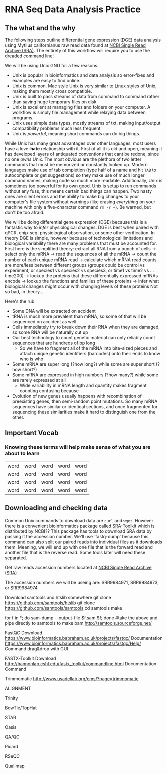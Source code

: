 # RNA Seq Data Analysis Practice

## The what and the why

The following steps outline differential gene expression (DGE) data analysis using Mytilus californianus raw read data found at [NCBI Single Read Archive (SRA)](https://www.ncbi.nlm.nih.gov/sra?term=%22Mytilus%20californianus%22%5Borgn%5D&cmd=DetailsSearch).  The entirety of this workflow will require you to use the dreaded command line!

We will be using Unix GNU for a few reasons:
 - Unix is popular in bioinformatics and data analysis so error-fixes and examples are easy to find online.
 - Unix is common. Mac style Unix is very similar to Linux styles of Unix, making them mostly cross compatible.
 - Unix is built to pass streams of data from command to command rather than saving huge temporary files on disk
 - Unix is excellent at managing files and folders on your computer. A workflow is simply file management while relaying data between programs.
 - Unix uses simple data types, mostly streams of txt, making input/output compatibility problems much less frequent
 - Unix is *powerful*, meaning short commands can do big things.

While Unix has many great advantages over other languages, most users have a love-**hate** relationship with it. First of all it is old and open, meaning it has developed layers of antiquated conventions that cant be redone, since no one *owns* Unix. The most obvious are the plethora of two letter commands that must be memorized or constantly looked up. Modern languages make use of tab completion (type half of a name and hit `TAB` to autocomplete or get suggestions) so they make use of much longer command names, making code so much more readable.  Additionally, Unix is sometimes too powerful for its own good.  Unix is setup to run commands without any fuss, this means certain bad things can happen.  Two nasty ones are silent errors and the ability to make big changes to your computer's file system without warnings (like erasing *everything* on your machine with only a five-character command `rm -r ~`). Be warned, but don't be too afraid.


We will be doing differential gene expression (DGE) because this is a fantastic way to *infer* physiological changes. DGE is best when paired with qPCR, chip-seq, physiological observation, or some other verification. In theory DGE is simple, however because of technological limitations and biological variability there are many problems that must be accounted for.
First here is the simplified theory: extract all RNA from a bunch of cells -> select only the mRNA -> read the sequences of all the mRNA -> count the number of each unique mRNA read -> calculate which mRNA read counts are more/less between different groups (groups could be control vs experiment,  or species1 vs species2 vs species3,  or time1 vs time2 vs ... time200) -> lookup the proteins that these differentially expressed mRNAs encode -> lookup the functions and families of these proteins -> infer what biological changes might occur with changing levels of these proteins
Not so bad, in theory...

Here's the rub
 - Some DNA will be extracted on accident
 - tRNA is much more prevalent than mRNA, so some of that will be sequenced on accident as well
 - Cells immediately try to break down their RNA when they are damaged, so some RNA will be naturally cut up
 - Our best technology to count genetic material can only reliably count sequences that are hundreds of bp long
    - So we have to fragment all of the mRNA into bite-sized pieces and attach unique genetic identifiers (barcodes) onto their ends to know who is who
 - Some mRNA are super long (?how long?) while some are super short (?how short?)
 - Some mRNA are expressed in high numbers (?how many?) while some are rarely expressed at all
    - Wide variability in mRNA length and quantity makes fragment counting confusing because
 - Evolution of new genes usually happens with recombination of preexisting genes, then semi-random point mutations.  So many mRNA sequences have similar or identical sections, and once fragmented for sequencing these similarities make it hard to distinguish one from the other.

## Important Vocab
### Knowing these terms will help make sense of what you are about to learn

||||||
|:-:|:-:|:-:|:-:|:-:|
|word|word|word|word|word|
|word|word|word|word|word|
|word|word|word|word|word|
|word|word|word|word|word|

## Downloading and checking data

Common Unix commands to download data are `curl` and `wget`. However there is a convenient bioinformatics package called [SRA-Toolkit](www.link.com) which is distributed by NCBI?? This package has tools to download SRA data by passing it the accession number.  We'll use `fastq-dump' because this command can also split our paired reads into individual files as it downloads them.  Meaning, we will end up with one file that is the forward read and another file that is the reverse read. Some tools later will need these separated.

Get raw reads accession numbers located at [NCBI Single Read Archive (SRA)](https://www.ncbi.nlm.nih.gov/sra?term=%22Mytilus%20californianus%22%5Borgn%5D&cmd=DetailsSearch)

The accession numbers we will be useing are: SRR9984971, SRR9984973, or SRR9984974


Download samtools and htslib somewhere
	git clone https://github.com/samtools/htslib
	git clone https://github.com/samtools/samtools
	cd samtools
	make
	

for f in *; do sam-dump --output-file $f.sam $f; done
#take the above and pipe directly to samtools to make bam
http://samtools.sourceforge.net/



FastQC
	Download
		https://www.bioinformatics.babraham.ac.uk/projects/fastqc/
	Documentation
		https://www.bioinformatics.babraham.ac.uk/projects/fastqc/Help/
	Command
		drag&drop with GUI


FASTX-Toolkit
	Download
		http://hannonlab.cshl.edu/fastx_toolkit/commandline.html
	Documentation
	Command


Trimmomatic
http://www.usadellab.org/cms/?page=trimmomatic


ALIGNMENT

Trinity

BowTie/TopHat

STAR

Oasis


QA/QC

Picard

RSeQC

Qualimap
